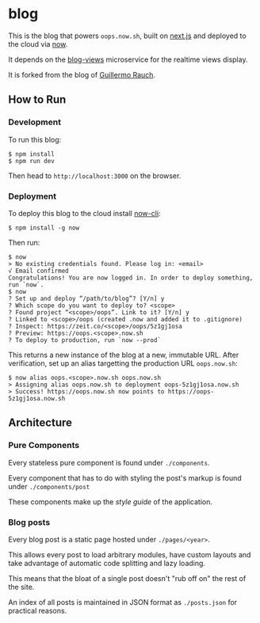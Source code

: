 # blog

This is the blog that powers `oops.now.sh`, built on [next.js](https://zeit.co/blog/next) and deployed to the cloud via [now](https://zeit.co/now).

It depends on the [blog-views](https://github.com/jecassis/blog-views) microservice for the realtime views display.

It is forked from the blog of [Guillermo Rauch](https://github.com/rauchg/blog).

## How to Run

### Development

To run this blog:

```console
$ npm install
$ npm run dev
```

Then head to `http://localhost:3000` on the browser.

### Deployment

To deploy this blog to the cloud install [now-cli](https://zeit.co/download):

```console
$ npm install -g now
```

Then run:

```console
$ now
> No existing credentials found. Please log in: <email>
√ Email confirmed
Congratulations! You are now logged in. In order to deploy something, run `now`.
$ now
? Set up and deploy “/path/to/blog”? [Y/n] y
? Which scope do you want to deploy to? <scope>
? Found project “<scope>/oops”. Link to it? [Y/n] y
? Linked to <scope>/oops (created .now and added it to .gitignore)
? Inspect: https://zeit.co/<scope>/oops/5z1gj1osa
? Preview: https://oops.<scope>.now.sh
? To deploy to production, run `now --prod`
```

This returns a new instance of the blog at a new, immutable URL. After verification, set up an alias targetting the production URL `oops.now.sh`:

```console
$ now alias oops.<scope>.now.sh oops.now.sh
> Assigning alias oops.now.sh to deployment oops-5z1gj1osa.now.sh
> Success! https://oops.now.sh now points to https://oops-5z1gj1osa.now.sh
```

## Architecture

### Pure Components

Every stateless pure component is found under `./components`.

Every component that has to do with styling the post's markup is found under `./components/post`

These components make up the _style guide_ of the application.

### Blog posts

Every blog post is a static page hosted under `./pages/<year>`.

This allows every post to load arbitrary modules, have custom layouts and take advantage of automatic code splitting and lazy loading.

This means that the bloat of a single post doesn't "rub off on" the rest of the site.

An index of all posts is maintained in JSON format as `./posts.json` for practical reasons.
